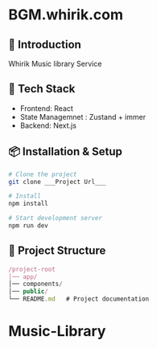 # BGM.whirik.com
## 📌 Introduction
Whirik Music library Service

## 🚀 Tech Stack
- Frontend: React
- State Managemnet : Zustand + immer
- Backend: Next.js

## 📦 Installation & Setup
```sh
# Clone the project
git clone ___Project Url___

# Install 
npm install

# Start development server
npm run dev
```

## 📂 Project Structure
```js
/project-root
│── app/
│── components/
│── public/
└── README.md   # Project documentation
```
# Music-Library
